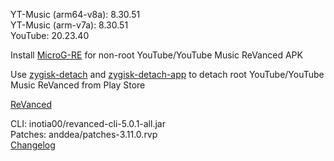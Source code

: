 YT-Music (arm64-v8a): 8.30.51  
YT-Music (arm-v7a): 8.30.51  
YouTube: 20.23.40  

Install [MicroG-RE](https://github.com/WSTxda/MicroG-RE/releases) for non-root YouTube/YouTube Music ReVanced APK  

Use [zygisk-detach](https://github.com/j-hc/zygisk-detach) and [zygisk-detach-app](https://github.com/j-hc/zygisk-detach-app/releases) to detach root YouTube/YouTube Music ReVanced from Play Store  

[ReVanced](https://github.com/IGOR3K99/ReVanced)
  
CLI: inotia00/revanced-cli-5.0.1-all.jar  
Patches: anddea/patches-3.11.0.rvp  
[Changelog](https://github.com/anddea/revanced-patches/releases/tag/v3.11.0)  

